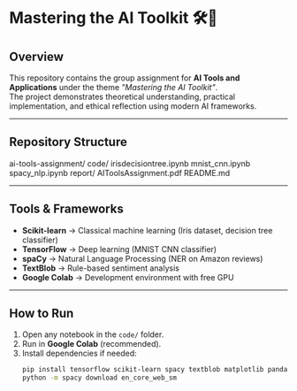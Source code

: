 # Mastering the AI Toolkit 🛠️🧠

## Overview
This repository contains the group assignment for **AI Tools and Applications** under the theme *"Mastering the AI Toolkit"*.  
The project demonstrates theoretical understanding, practical implementation, and ethical reflection using modern AI frameworks.

---

## Repository Structure
ai-tools-assignment/
  code/
    irisdecisiontree.ipynb
    mnist_cnn.ipynb
    spacy_nlp.ipynb
  report/
    AIToolsAssignment.pdf
  README.md

---

## Tools & Frameworks
- **Scikit-learn** → Classical machine learning (Iris dataset, decision tree classifier)  
- **TensorFlow** → Deep learning (MNIST CNN classifier)  
- **spaCy** → Natural Language Processing (NER on Amazon reviews)  
- **TextBlob** → Rule-based sentiment analysis  
- **Google Colab** → Development environment with free GPU  

---

## How to Run
1. Open any notebook in the `code/` folder.  
2. Run in **Google Colab** (recommended).  
3. Install dependencies if needed:
   ```bash
   pip install tensorflow scikit-learn spacy textblob matplotlib pandas
   python -m spacy download en_core_web_sm
